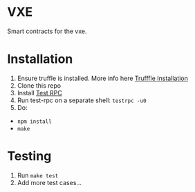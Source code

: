 # VXE
Smart contracts for the vxe.

# Installation
1. Ensure truffle is installed. More info here [Trufffle Installation](https://truffle.readthedocs.io/en/beta/getting_started/installation/)
2. Clone this repo
3. Install [Test RPC](https://github.com/ethereumjs/testrpc)
4. Run test-rpc on a separate shell: `testrpc -u0`
5. Do:
  - `npm install`
  - `make`

# Testing
1. Run `make test`
2. Add more test cases...
